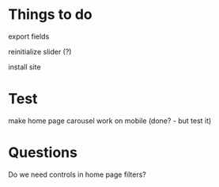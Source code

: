 Things to do
============

export fields

reinitialize slider (?)

install site

Test
=====

make home page carousel work on mobile (done? - but test it)

Questions
========

Do we need controls in home page filters?
